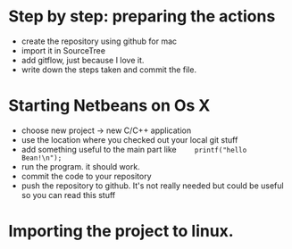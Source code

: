 # Step by step: preparing the actions
* create the repository using github for mac
* import it in 	SourceTree 
* add gitflow, just because I love it.
* write down the steps taken and commit the file.

# Starting Netbeans on Os X
* choose new project -> new C/C++ application
* use the location where you checked out your local git stuff
* add something useful to the main part like `    printf("hello Bean!\n");`
* run the program. it should work.
* commit the code to your repository
* push the repository to github. It's not really needed but could be useful so you can read this stuff

# Importing the project to linux.